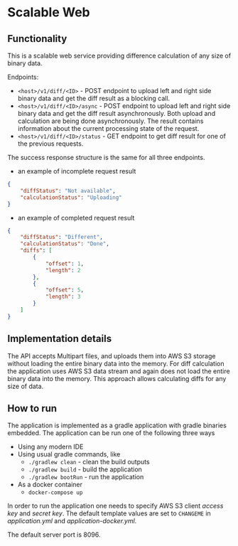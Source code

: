 # Scalable Web

## Functionality

This is a scalable web service providing difference calculation of any size of binary data.


Endpoints:
  - `<host>/v1/diff/<ID>` - POST endpoint to upload left and right side binary data
  and get the diff result as a blocking call.
  - `<host>/v1/diff/<ID>/async` - POST endpoint to upload left and right side binary data
    and get the diff result asynchronously. Both upload and calculation are being done 
    asynchronously. The result contains information about the current processing state
    of the request.
  - `<host>/v1/diff/<ID>/status` - GET endpoint to get diff result for one of the previous requests.
 
The success response structure is the same for all three endpoints.
  - an example of incomplete request result
  ```json
  {
      "diffStatus": "Not available",
      "calculationStatus": "Uploading"
  }
  ```
  - an example of completed request result
  ```json
  {
      "diffStatus": "Different",
      "calculationStatus": "Done",
      "diffs": [
          {
              "offset": 1,
              "length": 2
          },
          {
              "offset": 5,
              "length": 3
          }
      ]
  }
  ```

## Implementation details

The API accepts Multipart files, and uploads them into AWS S3 storage without loading the 
entire binary data into the memory. For diff calculation the application uses AWS S3 data stream
and again does not load the entire binary data into the memory. This approach allows calculating
diffs for any size of data.

## How to run
The application is implemented as a gradle application with gradle binaries embedded. The application 
can be run one of the following three ways

  - Using any modern IDE
  - Using usual gradle commands, like
    - `./gradlew clean` - clean the build outputs
    - `./gradlew build` - build the application
    - `./gradlew bootRun` - run the application
  - As a docker container
    - `docker-compose up`


In order to run the application one needs to specify AWS S3 client _access key_ and _secret key_. 
The default template values are set to `CHANGEME` in _application.yml_ and _application-docker.yml_.

The default server port is 8096.